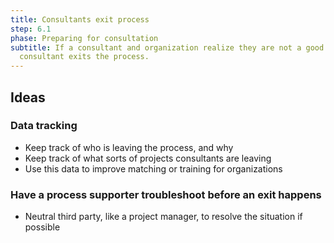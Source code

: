 ```yaml
---
title: Consultants exit process
step: 6.1
phase: Preparing for consultation
subtitle: If a consultant and organization realize they are not a good fit, the
  consultant exits the process.
---
```

## Ideas

### Data tracking

* Keep track of who is leaving the process, and why
* Keep track of what sorts of projects consultants are leaving
* Use this data to improve matching or training for organizations

### Have a process supporter troubleshoot before an exit happens

* Neutral third party, like a project manager, to resolve the situation if possible
